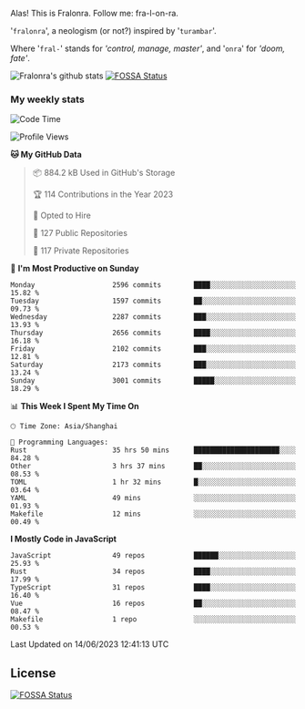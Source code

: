Alas! This is Fralonra. Follow me: fra-l-on-ra.

'`fralonra`', a neologism (or not?) inspired by '`turambar`'.

Where '`fral-`' stands for *'control, manage, master'*, and '`onra`' for *'doom, fate'*.

![Fralonra's github stats](https://github-readme-stats.vercel.app/api?username=fralonra)
[![FOSSA Status](https://app.fossa.com/api/projects/git%2Bgithub.com%2Ffralonra%2Ffralonra.svg?type=shield)](https://app.fossa.com/projects/git%2Bgithub.com%2Ffralonra%2Ffralonra?ref=badge_shield)

### My weekly stats

<!--START_SECTION:waka-->
![Code Time](http://img.shields.io/badge/Code%20Time-3%2C558%20hrs%205%20mins-blue)

![Profile Views](http://img.shields.io/badge/Profile%20Views-0-blue)

**🐱 My GitHub Data** 

> 📦 884.2 kB Used in GitHub's Storage 
 > 
> 🏆 114 Contributions in the Year 2023
 > 
> 💼 Opted to Hire
 > 
> 📜 127 Public Repositories 
 > 
> 🔑 117 Private Repositories 
 > 
📅 **I'm Most Productive on Sunday** 

```text
Monday                   2596 commits        ████░░░░░░░░░░░░░░░░░░░░░   15.82 % 
Tuesday                  1597 commits        ██░░░░░░░░░░░░░░░░░░░░░░░   09.73 % 
Wednesday                2287 commits        ███░░░░░░░░░░░░░░░░░░░░░░   13.93 % 
Thursday                 2656 commits        ████░░░░░░░░░░░░░░░░░░░░░   16.18 % 
Friday                   2102 commits        ███░░░░░░░░░░░░░░░░░░░░░░   12.81 % 
Saturday                 2173 commits        ███░░░░░░░░░░░░░░░░░░░░░░   13.24 % 
Sunday                   3001 commits        █████░░░░░░░░░░░░░░░░░░░░   18.29 % 
```


📊 **This Week I Spent My Time On** 

```text
🕑︎ Time Zone: Asia/Shanghai

💬 Programming Languages: 
Rust                     35 hrs 50 mins      █████████████████████░░░░   84.28 % 
Other                    3 hrs 37 mins       ██░░░░░░░░░░░░░░░░░░░░░░░   08.53 % 
TOML                     1 hr 32 mins        █░░░░░░░░░░░░░░░░░░░░░░░░   03.64 % 
YAML                     49 mins             ░░░░░░░░░░░░░░░░░░░░░░░░░   01.93 % 
Makefile                 12 mins             ░░░░░░░░░░░░░░░░░░░░░░░░░   00.49 % 
```

**I Mostly Code in JavaScript** 

```text
JavaScript               49 repos            ██████░░░░░░░░░░░░░░░░░░░   25.93 % 
Rust                     34 repos            ████░░░░░░░░░░░░░░░░░░░░░   17.99 % 
TypeScript               31 repos            ████░░░░░░░░░░░░░░░░░░░░░   16.40 % 
Vue                      16 repos            ██░░░░░░░░░░░░░░░░░░░░░░░   08.47 % 
Makefile                 1 repo              ░░░░░░░░░░░░░░░░░░░░░░░░░   00.53 % 
```




 Last Updated on 14/06/2023 12:41:13 UTC
<!--END_SECTION:waka-->

## License
[![FOSSA Status](https://app.fossa.com/api/projects/git%2Bgithub.com%2Ffralonra%2Ffralonra.svg?type=large)](https://app.fossa.com/projects/git%2Bgithub.com%2Ffralonra%2Ffralonra?ref=badge_large)